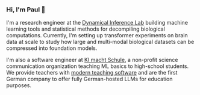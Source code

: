 ### Hi, I'm Paul 👋

I'm a research engineer at the [Dynamical Inference Lab](https://dynamical-inference.ai/) building machine learning tools and statistical methods for decompiling biological computations. Currently, I'm setting up transformer experiments on brain data at scale to study how large and multi-modal biological datasets can be compressed into foundation models.

I'm also a software engineer at [KI macht Schule](https://ki-macht-schule.de/), a non-profit science communication organization teaching ML basics to high-school students. We provide teachers with [modern teaching software](https://ki-macht-schule.de/plattform) and are the first German company to offer fully German-hosted LLMs for education purposes.

<!--
**ppommer/ppommer** is a ✨ _special_ ✨ repository because its `README.md` (this file) appears on your GitHub profile.

Here are some ideas to get you started:

- 🔭 I’m currently working on ...
- 🌱 I’m currently learning ...
- 👯 I’m looking to collaborate on ...
- 🤔 I’m looking for help with ...
- 💬 Ask me about ...
- 📫 How to reach me: ...
- 😄 Pronouns: ...
- ⚡ Fun fact: ...
-->
